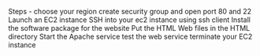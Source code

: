 
Steps -
choose your region
create security group and open port 80 and 22
Launch an EC2 instance
SSH into your ec2 instance using ssh client
Install the software package for the website
Put the HTML Web files in the HTML directory 
Start the Apache service 
test the web service
terminate your EC2 instance
